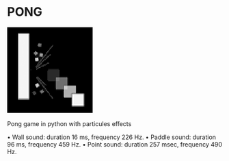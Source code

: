 # PONG

![Logo](logo.png)

Pong game in python with particules effects

• Wall sound: duration 16 ms, frequency 226 Hz.
• Paddle sound: duration 96 ms, frequency 459 Hz.
• Point sound: duration 257 msec, frequency 490 Hz.